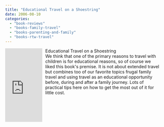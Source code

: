 ```yaml
---
title: "Educational Travel on a Shoestring"
date: 2006-08-10
categories: 
  - "book-reviews"
  - "books-family-travel"
  - "books-parenting-and-family"
  - "books-rtw-travel"
---
```


<iframe scrolling="no" frameborder="0" marginheight="0" marginwidth="0" src="http://rcm.amazon.com/e/cm?t=soultravelers-20&o=1&p=8&l=as1&asins=0877882045&fc1=000000&IS2=1&lt1=_blank&lc1=0000FF&bc1=000000&bg1=FFFFFF&f=ifr" style="width: 120px; height: 240px; margin-right: 10px; float: left; margin-bottom: 20px;"></iframe>

Educational Travel on a Shoestring  
We think that one of the primary reasons to travel with children is for educational reasons, so of course we liked this book's premise. It is not about extended travel  
but combines too of our favorite topics frugal family travel and using travel as an educational opportunity before, during and after a family journey. Lots of practical tips here on how to get the most out of it for little cost.
